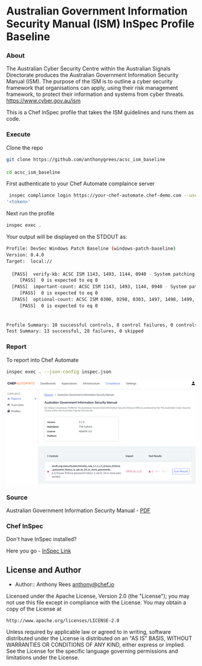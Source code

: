 # Australian Government Information Security Manual (ISM) InSpec Profile Baseline

### About
The Australian Cyber Security Centre within the Australian Signals Directorate produces the Australian Government Information Security Manual (ISM). The purpose of the ISM is to outline a cyber security framework that organisations can apply, using their risk management framework, to protect their information and systems from cyber threats.
https://www.cyber.gov.au/ism

This is a Chef InSpec profile that takes the ISM guidelines and runs them as code.

### Execute
Clone the repo
```bash
git clone https://github.com/anthonygrees/acsc_ism_baseline

cd acsc_ism_baseline
```

First authenticate to your Chef Automate complaince server
```bash
 inspec compliance login https://your-chef-automate.chef-demo.com --user workstation-1 --insecure --token
'<token>'
```

Next run the profile
```bash
inspec exec .
```
Your output will be displayed on the STDOUT as:
```bash
Profile: DevSec Windows Patch Baseline (windows-patch-baseline)
Version: 0.4.0
Target:  local://

  [PASS]  verify-kb: ACSC ISM 1143, 1493, 1144, 0940 - System patching
     [PASS]  0 is expected to eq 0
  [PASS]  important-count: ACSC ISM 1143, 1493, 1144, 0940 - System patching
     [PASS]  0 is expected to eq 0
  [PASS]  optional-count: ACSC ISM 0300, 0298, 0303, 1497, 1498, 1499, 1500 - System patching
     [PASS]  0 is expected to eq 0


Profile Summary: 10 successful controls, 8 control failures, 0 controls skipped
Test Summary: 13 successful, 28 failures, 0 skipped
```

### Report
To report into Chef Automate
```bash
inspec exec . --json-config inspec.json
```

![ISM Report](/images/ism-report.png)

### Source
Australian Government Information Security Manual - [PDF](https://www.cyber.gov.au/sites/default/files/2020-06/ISM%20-%20List%20of%20Security%20Controls%20%28June%202020%29.xml)

### Chef InSpec
Don't have InSpec installed? 

Here you go - [InSpec Link](https://downloads.chef.io/inspec)

## License and Author

* Author:: Anthony Rees <anthony@chef.io>

Licensed under the Apache License, Version 2.0 (the "License");
you may not use this file except in compliance with the License.
You may obtain a copy of the License at

    http://www.apache.org/licenses/LICENSE-2.0

Unless required by applicable law or agreed to in writing, software
distributed under the License is distributed on an "AS IS" BASIS,
WITHOUT WARRANTIES OR CONDITIONS OF ANY KIND, either express or implied.
See the License for the specific language governing permissions and
limitations under the License.
